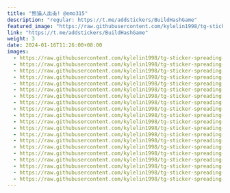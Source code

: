 ```yaml
---
title: "熊猫人出击! @emo315"
description: "regular: https://t.me/addstickers/BuildHashGame"
featured_image: "https://raw.githubusercontent.com/kylelin1998/tg-sticker-spreading-worldwide-images/main/img/a8718e4e-74b2-40f6-80be-cff63a33f0d5.jpg"
link: "https://t.me/addstickers/BuildHashGame"
weight: 3
date: 2024-01-16T11:26:00+08:00
images:
  - https://raw.githubusercontent.com/kylelin1998/tg-sticker-spreading-worldwide-images/main/img/a8718e4e-74b2-40f6-80be-cff63a33f0d5.jpg
  - https://raw.githubusercontent.com/kylelin1998/tg-sticker-spreading-worldwide-images/main/img/4d8e5935-548b-45af-b17e-624a0334f68f.jpg
  - https://raw.githubusercontent.com/kylelin1998/tg-sticker-spreading-worldwide-images/main/img/f69892c2-e22e-4aff-bcce-21733d2249e6.jpg
  - https://raw.githubusercontent.com/kylelin1998/tg-sticker-spreading-worldwide-images/main/img/6d4fa84c-5f68-4dd9-a452-dd854af7535f.jpg
  - https://raw.githubusercontent.com/kylelin1998/tg-sticker-spreading-worldwide-images/main/img/81573374-2777-44ab-b00a-5d7dd72e9d15.jpg
  - https://raw.githubusercontent.com/kylelin1998/tg-sticker-spreading-worldwide-images/main/img/89c22f99-9d49-48d1-9f87-7d233ae3a2f4.jpg
  - https://raw.githubusercontent.com/kylelin1998/tg-sticker-spreading-worldwide-images/main/img/e11092f5-d39c-4ccf-9c77-15c71f6f670a.jpg
  - https://raw.githubusercontent.com/kylelin1998/tg-sticker-spreading-worldwide-images/main/img/922d569e-7ac7-4e39-ba96-5e27e1a85941.jpg
  - https://raw.githubusercontent.com/kylelin1998/tg-sticker-spreading-worldwide-images/main/img/3b334ec9-c011-41ea-9f0a-28bf7f95c591.jpg
  - https://raw.githubusercontent.com/kylelin1998/tg-sticker-spreading-worldwide-images/main/img/3f0de8f1-0ea9-468f-93ba-a17e25791b3d.jpg
  - https://raw.githubusercontent.com/kylelin1998/tg-sticker-spreading-worldwide-images/main/img/ea43cf2d-6b31-467b-82e4-8833db3d62e6.jpg
  - https://raw.githubusercontent.com/kylelin1998/tg-sticker-spreading-worldwide-images/main/img/952fe5e2-3eaa-4d8e-aa9e-4b1159e9973a.jpg
  - https://raw.githubusercontent.com/kylelin1998/tg-sticker-spreading-worldwide-images/main/img/629b5b8d-a314-46e4-a98a-28378e95fc6e.jpg
  - https://raw.githubusercontent.com/kylelin1998/tg-sticker-spreading-worldwide-images/main/img/1799ab20-188b-4bcf-8e7c-d35efc6e7de1.jpg
  - https://raw.githubusercontent.com/kylelin1998/tg-sticker-spreading-worldwide-images/main/img/0f7519cc-b9a4-406d-848c-c267a1ca3e3d.jpg
  - https://raw.githubusercontent.com/kylelin1998/tg-sticker-spreading-worldwide-images/main/img/98cfebe0-ff0e-4565-9d85-8624ae03323a.jpg
  - https://raw.githubusercontent.com/kylelin1998/tg-sticker-spreading-worldwide-images/main/img/c943ae98-6e2f-438e-8ab1-dc5dc618401f.jpg
  - https://raw.githubusercontent.com/kylelin1998/tg-sticker-spreading-worldwide-images/main/img/1f669cb0-4e08-49b6-8a74-84e4800916d6.jpg
  - https://raw.githubusercontent.com/kylelin1998/tg-sticker-spreading-worldwide-images/main/img/f63b9a50-3514-4a95-9321-9d21df614653.jpg
  - https://raw.githubusercontent.com/kylelin1998/tg-sticker-spreading-worldwide-images/main/img/82f73d18-0e8f-45f4-88b7-4c62b72f2080.jpg
---
```

